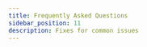 ```yaml
---
title: Frequently Asked Questions
sidebar_position: 11
description: Fixes for common issues
---
```



